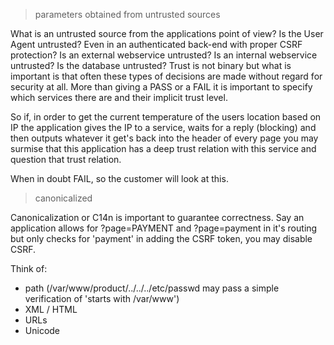 > parameters obtained from untrusted sources

What is an untrusted source from the applications point of view? Is the User Agent untrusted? Even in an authenticated back-end with proper CSRF protection? Is an external webservice untrusted? Is an internal webservice untrusted? Is the database untrusted?
Trust is not binary but what is important is that often these types of decisions are made without regard for security at all. More than giving a PASS or a FAIL it is important to specify which services there are and their implicit trust level.

So if, in order to get the current temperature of the users location based on IP the application gives the IP to a service, waits for a reply (blocking) and then outputs whatever it get's back into the header of every page you may surmise that this application has a deep trust relation with this service and question that trust relation.

When in doubt FAIL, so the customer will look at this.

> canonicalized

Canonicalization or C14n is important to guarantee correctness. Say an application allows for ?page=PAYMENT and ?page=payment in it's routing but only checks for 'payment' in adding the CSRF token, you may disable CSRF.

Think of:
* path (/var/www/product/../../../etc/passwd may pass a simple verification of 'starts with /var/www')
* XML / HTML
* URLs
* Unicode
